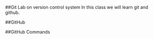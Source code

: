 ##Git
Lab on version control system
In this class we will learn git and github.

##GitHub

##GitHub Commands